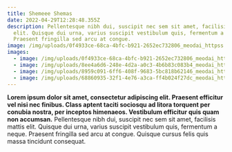```yaml
---
title: Shemeee Shemas
date: 2022-04-29T12:28:48.355Z
description: Pellentesque nibh dui, suscipit nec sem sit amet, facilisis mattis
  elit. Quisque dui urna, varius suscipit vestibulum quis, fermentum a neque.
  Praesent fringilla sed arcu at congue.
image: /img/uploads/0f4933ce-68ca-4bfc-b921-2652ec732806_meodai_httpss.mj.run7mtzrp__architecural_sketch_of_a_pc_case_designed_by_dieter_rams_-h_360.png
images:
  - image: /img/uploads/0f4933ce-68ca-4bfc-b921-2652ec732806_meodai_httpss.mj.run7mtzrp__architecural_sketch_of_a_pc_case_designed_by_dieter_rams_-h_360.png
  - image: /img/uploads/8ee4a6d6-248e-4d2a-a0c3-4b6b83c083b4_meodai_httpss.mj.run7mtzrp__architecural_sketch_of_a_pc_case_designed_by_dieter_rams_-h_360.png
  - image: /img/uploads/8959c091-6ff6-408f-9683-5bc818b62146_meodai_httpss.mj.runhkd60d__architectural_plan_of_color_spectrum.png
  - image: /img/uploads/68860935-32f1-4e76-a3ca-ff4b024f27dc_meodai_httpss.mj.run5gj5vj__werners_nomenclature_of_colours_as_a_medical_illustration-1-.png
---
```

**Lorem ipsum dolor sit amet, consectetur adipiscing elit. Praesent efficitur vel nisi nec finibus. Class aptent taciti sociosqu ad litora torquent per conubia nostra, per inceptos himenaeos. Vestibulum efficitur quis quam non accumsan.** Pellentesque nibh dui, suscipit nec sem sit amet, facilisis mattis elit. Quisque dui urna, varius suscipit vestibulum quis, fermentum a neque. Praesent fringilla sed arcu at congue. Quisque cursus felis quis massa tincidunt consequat.